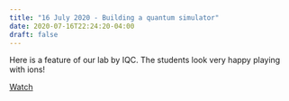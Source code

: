 ```yaml
---
title: "16 July 2020 - Building a quantum simulator"
date: 2020-07-16T22:24:20-04:00
draft: false
---
```


Here is a feature of our lab by IQC. The students look very happy playing with ions!

[Watch](https://www.youtube.com/watch?time_continue=1&v=L7nipA12EWg&feature=emb_logo)